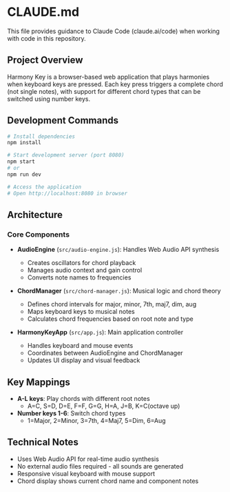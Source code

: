 # CLAUDE.md

This file provides guidance to Claude Code (claude.ai/code) when working with code in this repository.

## Project Overview

Harmony Key is a browser-based web application that plays harmonies when keyboard keys are pressed. Each key press triggers a complete chord (not single notes), with support for different chord types that can be switched using number keys.

## Development Commands

```bash
# Install dependencies
npm install

# Start development server (port 8080)
npm start
# or
npm run dev

# Access the application
# Open http://localhost:8080 in browser
```

## Architecture

### Core Components

- **AudioEngine** (`src/audio-engine.js`): Handles Web Audio API synthesis
  - Creates oscillators for chord playback
  - Manages audio context and gain control
  - Converts note names to frequencies

- **ChordManager** (`src/chord-manager.js`): Musical logic and chord theory
  - Defines chord intervals for major, minor, 7th, maj7, dim, aug
  - Maps keyboard keys to musical notes
  - Calculates chord frequencies based on root note and type

- **HarmonyKeyApp** (`src/app.js`): Main application controller
  - Handles keyboard and mouse events
  - Coordinates between AudioEngine and ChordManager
  - Updates UI display and visual feedback

## Key Mappings

- **A-L keys**: Play chords with different root notes
  - A=C, S=D, D=E, F=F, G=G, H=A, J=B, K=C(octave up)
- **Number keys 1-6**: Switch chord types
  - 1=Major, 2=Minor, 3=7th, 4=Maj7, 5=Dim, 6=Aug

## Technical Notes

- Uses Web Audio API for real-time audio synthesis
- No external audio files required - all sounds are generated
- Responsive visual keyboard with mouse support
- Chord display shows current chord name and component notes
